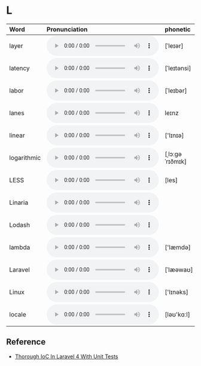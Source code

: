 
# L

| Word  | Pronunciation | phonetic |
| :-- | :-- | :-- |
| layer | <audio src="/awesome-pronunciation/public/audio/layer.mp3" controls="controls" controlslist="nodownload"></audio> | [ˈleɪər] |
| latency | <audio src="/awesome-pronunciation/public/audio/latency.mp3" controls="controls" controlslist="nodownload"></audio> | [ˈleɪtənsi] |
| labor | <audio src="/awesome-pronunciation/public/audio/labor.mp3" controls="controls" controlslist="nodownload"></audio> | [ˈleɪbər] |
| lanes | <audio src="/awesome-pronunciation/public/audio/lanes.mp3" controls="controls" controlslist="nodownload"></audio> | leɪnz |
| linear | <audio src="/awesome-pronunciation/public/audio/linear.mp3" controls="controls" controlslist="nodownload"></audio> | ['lɪnɪə] |
| logarithmic | <audio src="/awesome-pronunciation/public/audio/logarithmic.mp3" controls="controls" controlslist="nodownload"></audio> | [ˌlɔːɡəˈrɪðmɪk] |
| LESS | <audio src="/awesome-pronunciation/public/audio/LESS.mp3" controls="controls" controlslist="nodownload"></audio> | [les] |
| Linaria | <audio src="/awesome-pronunciation/public/audio/Linaria.mp3" controls="controls" controlslist="nodownload"></audio> |  |
| Lodash | <audio src="/awesome-pronunciation/public/audio/Lodash.mp3" controls="controls" controlslist="nodownload"></audio> |  |
| lambda | <audio src="/awesome-pronunciation/public/audio/lambda.mp3" controls="controls" controlslist="nodownload"></audio> | ['læmdə] |
| Laravel | <audio src="/awesome-pronunciation/public/audio/Laravel.mp3" controls="controls" controlslist="nodownload"></audio> | [ˈlæəwaʊ] |
| Linux | <audio src="/awesome-pronunciation/public/audio/Linux.mp3" controls="controls" controlslist="nodownload"></audio> | ['lɪnəks] |
| locale | <audio src="/awesome-pronunciation/public/audio/locale.mp3" controls="controls" controlslist="nodownload"></audio> | [ləʊ'kɑːl] |

## Reference

- [Thorough IoC In Laravel 4 With Unit Tests](https://www.youtube.com/watch?v=F1VyHfoUuLU&feature=youtu.be)
